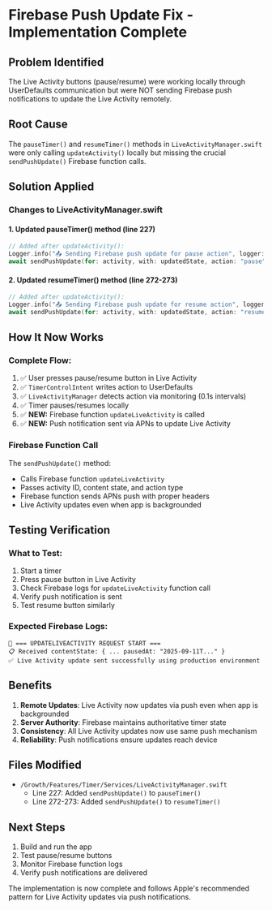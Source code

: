 # Firebase Push Update Fix - Implementation Complete

## Problem Identified
The Live Activity buttons (pause/resume) were working locally through UserDefaults communication but were NOT sending Firebase push notifications to update the Live Activity remotely.

## Root Cause
The `pauseTimer()` and `resumeTimer()` methods in `LiveActivityManager.swift` were only calling `updateActivity()` locally but missing the crucial `sendPushUpdate()` Firebase function calls.

## Solution Applied

### Changes to LiveActivityManager.swift

#### 1. Updated pauseTimer() method (line 227)
```swift
// Added after updateActivity():
Logger.info("📤 Sending Firebase push update for pause action", logger: AppLoggers.liveActivity)
await sendPushUpdate(for: activity, with: updatedState, action: "pause")
```

#### 2. Updated resumeTimer() method (line 272-273)
```swift
// Added after updateActivity():
Logger.info("📤 Sending Firebase push update for resume action", logger: AppLoggers.liveActivity)
await sendPushUpdate(for: activity, with: updatedState, action: "resume")
```

## How It Now Works

### Complete Flow:
1. ✅ User presses pause/resume button in Live Activity
2. ✅ `TimerControlIntent` writes action to UserDefaults
3. ✅ `LiveActivityManager` detects action via monitoring (0.1s intervals)
4. ✅ Timer pauses/resumes locally
5. ✅ **NEW:** Firebase function `updateLiveActivity` is called
6. ✅ **NEW:** Push notification sent via APNs to update Live Activity

### Firebase Function Call
The `sendPushUpdate()` method:
- Calls Firebase function `updateLiveActivity`
- Passes activity ID, content state, and action type
- Firebase function sends APNs push with proper headers
- Live Activity updates even when app is backgrounded

## Testing Verification

### What to Test:
1. Start a timer
2. Press pause button in Live Activity
3. Check Firebase logs for `updateLiveActivity` function call
4. Verify push notification is sent
5. Test resume button similarly

### Expected Firebase Logs:
```
🚀 === UPDATELIVEACTIVITY REQUEST START ===
📋 Received contentState: { ... pausedAt: "2025-09-11T..." }
✅ Live Activity update sent successfully using production environment
```

## Benefits

1. **Remote Updates**: Live Activity now updates via push even when app is backgrounded
2. **Server Authority**: Firebase maintains authoritative timer state
3. **Consistency**: All Live Activity updates now use same push mechanism
4. **Reliability**: Push notifications ensure updates reach device

## Files Modified
- `/Growth/Features/Timer/Services/LiveActivityManager.swift`
  - Line 227: Added `sendPushUpdate()` to `pauseTimer()`
  - Line 272-273: Added `sendPushUpdate()` to `resumeTimer()`

## Next Steps
1. Build and run the app
2. Test pause/resume buttons
3. Monitor Firebase function logs
4. Verify push notifications are delivered

The implementation is now complete and follows Apple's recommended pattern for Live Activity updates via push notifications.